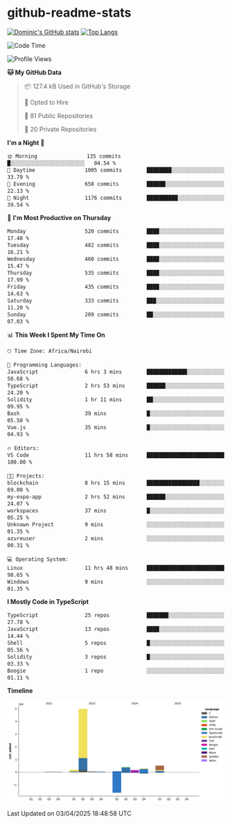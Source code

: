 # github-readme-stats
[![Dominic's GitHub stats](https://github-readme-stats.vercel.app/api?username=Domengo&show_icons=true)](https://github.com/anuraghazra/github-readme-stats)
[![Top Langs](https://github-readme-stats.vercel.app/api/top-langs/?username=Domengo&show_icons=true)](https://github.com/Domengo/github-readme-stats)

<!--START_SECTION:waka-->
![Code Time](http://img.shields.io/badge/Code%20Time-1%2C069%20hrs-blue)

![Profile Views](http://img.shields.io/badge/Profile%20Views-0-blue)

**🐱 My GitHub Data** 

> 📦 127.4 kB Used in GitHub's Storage 
 > 
> 💼 Opted to Hire
 > 
> 📜 81 Public Repositories 
 > 
> 🔑 20 Private Repositories 
 > 
**I'm a Night 🦉** 

```text
🌞 Morning                135 commits         █░░░░░░░░░░░░░░░░░░░░░░░░   04.54 % 
🌆 Daytime                1005 commits        ████████░░░░░░░░░░░░░░░░░   33.79 % 
🌃 Evening                658 commits         ██████░░░░░░░░░░░░░░░░░░░   22.13 % 
🌙 Night                  1176 commits        ██████████░░░░░░░░░░░░░░░   39.54 % 
```
📅 **I'm Most Productive on Thursday** 

```text
Monday                   520 commits         ████░░░░░░░░░░░░░░░░░░░░░   17.48 % 
Tuesday                  482 commits         ████░░░░░░░░░░░░░░░░░░░░░   16.21 % 
Wednesday                460 commits         ████░░░░░░░░░░░░░░░░░░░░░   15.47 % 
Thursday                 535 commits         ████░░░░░░░░░░░░░░░░░░░░░   17.99 % 
Friday                   435 commits         ████░░░░░░░░░░░░░░░░░░░░░   14.63 % 
Saturday                 333 commits         ███░░░░░░░░░░░░░░░░░░░░░░   11.20 % 
Sunday                   209 commits         ██░░░░░░░░░░░░░░░░░░░░░░░   07.03 % 
```


📊 **This Week I Spent My Time On** 

```text
🕑︎ Time Zone: Africa/Nairobi

💬 Programming Languages: 
JavaScript               6 hrs 3 mins        █████████████░░░░░░░░░░░░   50.68 % 
TypeScript               2 hrs 53 mins       ██████░░░░░░░░░░░░░░░░░░░   24.20 % 
Solidity                 1 hr 11 mins        ██░░░░░░░░░░░░░░░░░░░░░░░   09.95 % 
Bash                     39 mins             █░░░░░░░░░░░░░░░░░░░░░░░░   05.50 % 
Vue.js                   35 mins             █░░░░░░░░░░░░░░░░░░░░░░░░   04.93 % 

🔥 Editors: 
VS Code                  11 hrs 58 mins      █████████████████████████   100.00 % 

🐱‍💻 Projects: 
blockchain               8 hrs 15 mins       █████████████████░░░░░░░░   69.00 % 
my-expo-app              2 hrs 52 mins       ██████░░░░░░░░░░░░░░░░░░░   24.07 % 
workspaces               37 mins             █░░░░░░░░░░░░░░░░░░░░░░░░   05.25 % 
Unknown Project          9 mins              ░░░░░░░░░░░░░░░░░░░░░░░░░   01.35 % 
azureuser                2 mins              ░░░░░░░░░░░░░░░░░░░░░░░░░   00.31 % 

💻 Operating System: 
Linux                    11 hrs 48 mins      █████████████████████████   98.65 % 
Windows                  9 mins              ░░░░░░░░░░░░░░░░░░░░░░░░░   01.35 % 
```

**I Mostly Code in TypeScript** 

```text
TypeScript               25 repos            ███████░░░░░░░░░░░░░░░░░░   27.78 % 
JavaScript               13 repos            ████░░░░░░░░░░░░░░░░░░░░░   14.44 % 
Shell                    5 repos             █░░░░░░░░░░░░░░░░░░░░░░░░   05.56 % 
Solidity                 3 repos             █░░░░░░░░░░░░░░░░░░░░░░░░   03.33 % 
Boogie                   1 repo              ░░░░░░░░░░░░░░░░░░░░░░░░░   01.11 % 
```



**Timeline**

![Lines of Code chart](https://raw.githubusercontent.com/Domengo/Domengo/main/assets/bar_graph.png)


 Last Updated on 03/04/2025 18:48:58 UTC
<!--END_SECTION:waka-->


